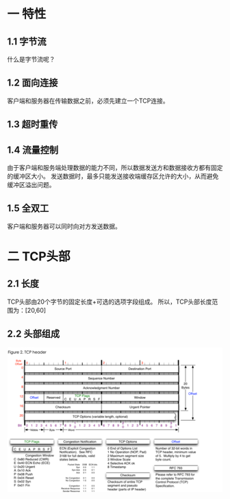 # 一 特性
## 1.1 字节流
  什么是字节流呢？
## 1.2 面向连接
  客户端和服务器在传输数据之前，必须先建立一个TCP连接。
## 1.3 超时重传

## 1.4 流量控制
  由于客户端和服务端处理数据的能力不同，所以数据发送方和数据接收方都有固定的缓冲区大小。
  发送数据时，最多只能发送接收端缓存区允许的大小，从而避免缓冲区溢出问题。
## 1.5 全双工
  客户端和服务器可以同时向对方发送数据。

# 二 TCP头部
## 2.1 长度
  TCP头部由20个字节的固定长度+可选的选项字段组成。
  所以，TCP头部长度范围为：[20,60]
## 2.2 头部组成
![alt text](TCP-header.png)
